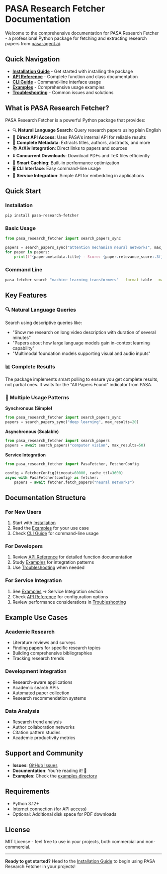 # PASA Research Fetcher Documentation

Welcome to the comprehensive documentation for PASA Research Fetcher - a professional Python package for fetching and extracting research papers from [pasa-agent.ai](https://pasa-agent.ai/).

## Quick Navigation

- **[Installation Guide](installation.md)** - Get started with installing the package
- **[API Reference](api-reference.md)** - Complete function and class documentation
- **[CLI Guide](cli-guide.md)** - Command-line interface usage
- **[Examples](examples.md)** - Comprehensive usage examples
- **[Troubleshooting](troubleshooting.md)** - Common issues and solutions

## What is PASA Research Fetcher?

PASA Research Fetcher is a powerful Python package that provides:

- 🔍 **Natural Language Search**: Query research papers using plain English
- 🤖 **Direct API Access**: Uses PASA's internal API for reliable results
- 📄 **Complete Metadata**: Extracts titles, authors, abstracts, and more
- 📚 **ArXiv Integration**: Direct links to papers and sources
- ⬇️ **Concurrent Downloads**: Download PDFs and TeX files efficiently
- 🎯 **Smart Caching**: Built-in performance optimization
- 🖥️ **CLI Interface**: Easy command-line usage
- 🔧 **Service Integration**: Simple API for embedding in applications

## Quick Start

### Installation
```bash
pip install pasa-research-fetcher
```

### Basic Usage
```python
from pasa_research_fetcher import search_papers_sync

papers = search_papers_sync("attention mechanism neural networks", max_results=10)
for paper in papers:
    print(f"{paper.metadata.title} - Score: {paper.relevance_score:.3f}")
```

### Command Line
```bash
pasa-fetcher search "machine learning transformers" --format table --max 10
```

## Key Features

### 🔍 Natural Language Queries
Search using descriptive queries like:
- "Show me research on long video description with duration of several minutes"
- "Papers about how large language models gain in-context learning capability"
- "Multimodal foundation models supporting visual and audio inputs"

### 📊 Complete Results
The package implements smart polling to ensure you get complete results, not partial ones. It waits for the "All Papers Found" indicator from PASA.

### 🚀 Multiple Usage Patterns

**Synchronous (Simple)**
```python
from pasa_research_fetcher import search_papers_sync
papers = search_papers_sync("deep learning", max_results=20)
```

**Asynchronous (Scalable)**
```python
from pasa_research_fetcher import search_papers
papers = await search_papers("computer vision", max_results=50)
```

**Service Integration**
```python
from pasa_research_fetcher import PasaFetcher, FetcherConfig

config = FetcherConfig(timeout=60000, cache_ttl=3600)
async with PasaFetcher(config) as fetcher:
    papers = await fetcher.fetch_papers("neural networks")
```

## Documentation Structure

### For New Users
1. Start with [Installation](installation.md)
2. Read the [Examples](examples.md) for your use case
3. Check [CLI Guide](cli-guide.md) for command-line usage

### For Developers
1. Review [API Reference](api-reference.md) for detailed function documentation
2. Study [Examples](examples.md) for integration patterns
3. Use [Troubleshooting](troubleshooting.md) when needed

### For Service Integration
1. See [Examples](examples.md) → Service Integration section
2. Check [API Reference](api-reference.md) for configuration options
3. Review performance considerations in [Troubleshooting](troubleshooting.md)

## Example Use Cases

### Academic Research
- Literature reviews and surveys
- Finding papers for specific research topics
- Building comprehensive bibliographies
- Tracking research trends

### Development Integration
- Research-aware applications
- Academic search APIs
- Automated paper collection
- Research recommendation systems

### Data Analysis
- Research trend analysis
- Author collaboration networks
- Citation pattern studies
- Academic productivity metrics

## Support and Community

- **Issues**: [GitHub Issues](https://github.com/kaiserm99/pasa-research-fetcher/issues)
- **Documentation**: You're reading it! 📖
- **Examples**: Check the [examples directory](https://github.com/kaiserm99/pasa-research-fetcher/tree/main/examples)

## Requirements

- Python 3.12+
- Internet connection (for API access)
- Optional: Additional disk space for PDF downloads

## License

MIT License - feel free to use in your projects, both commercial and non-commercial.

---

**Ready to get started?** Head to the [Installation Guide](installation.md) to begin using PASA Research Fetcher in your projects!